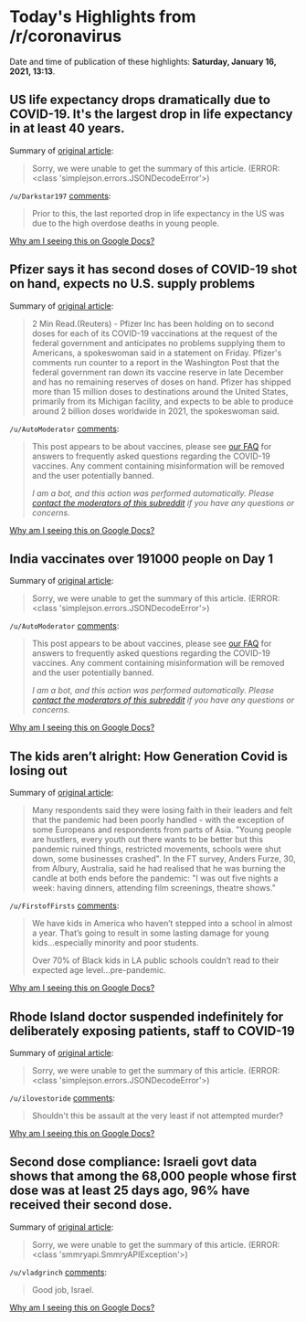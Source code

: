 # Today's Highlights from /r/coronavirus

Date and time of publication of these highlights: **Saturday, January 16, 2021, 13:13**.

## US life expectancy drops dramatically due to COVID-19. It's the largest drop in life expectancy in at least 40 years.

Summary of [original article](https://www.livescience.com/us-life-expectancy-drop-covid-19.html):

> Sorry, we were unable to get the summary of this article. (ERROR: <class 'simplejson.errors.JSONDecodeError'>)

`/u/Darkstar197` [comments](https://www.reddit.com/r/Coronavirus/comments/kyltbk/us_life_expectancy_drops_dramatically_due_to/):

> Prior to this, the last reported drop in life expectancy in the US was due to the high overdose deaths in young people.

[Why am I seeing this on Google Docs?](https://docs.google.com/document/d/1Dc6We63vOXIZsc0op-Bt4abqkYjXzOigalQqFxmvvbM/edit?usp=sharing)

## Pfizer says it has second doses of COVID-19 shot on hand, expects no U.S. supply problems

Summary of [original article](https://www.reuters.com/article/us-health-coronavirus-vaccine-pfizer-idUSKBN29K2LR?taid=600250db947f630001ccbb11&utm_campaign=trueAnthem:+Trending+Content&utm_medium=trueAnthem&utm_source=twitter):

> 2 Min Read.(Reuters) - Pfizer Inc has been holding on to second doses for each of its COVID-19 vaccinations at the request of the federal government and anticipates no problems supplying them to Americans, a spokeswoman said in a statement on Friday. Pfizer's comments run counter to a report in the Washington Post that the federal government ran down its vaccine reserve in late December and has no remaining reserves of doses on hand. Pfizer has shipped more than 15 million doses to destinations around the United States, primarily from its Michigan facility, and expects to be able to produce around 2 billion doses worldwide in 2021, the spokeswoman said.

`/u/AutoModerator` [comments](https://www.reddit.com/r/Coronavirus/comments/kybc49/pfizer_says_it_has_second_doses_of_covid19_shot/):

> This post appears to be about vaccines, please see [our FAQ](https://www.reddit.com/r/Coronavirus/wiki/faq#wiki_where_can_i_find_information_about_the_mechanism_and_progress_of_vaccines.3F) for answers to frequently asked questions regarding the COVID-19 vaccines. Any comment containing misinformation will be removed and the user potentially banned.
> 
> 
> *I am a bot, and this action was performed automatically. Please [contact the moderators of this subreddit](/message/compose/?to=/r/Coronavirus) if you have any questions or concerns.*

[Why am I seeing this on Google Docs?](https://docs.google.com/document/d/1Dc6We63vOXIZsc0op-Bt4abqkYjXzOigalQqFxmvvbM/edit?usp=sharing)

## India vaccinates over 191000 people on Day 1

Summary of [original article](https://indianexpress.com/article/india/india-covid-19-vaccination-drive-live-updates-coronavirus-vaccine-narendra-modi-7148352/):

> Sorry, we were unable to get the summary of this article. (ERROR: <class 'simplejson.errors.JSONDecodeError'>)

`/u/AutoModerator` [comments](https://www.reddit.com/r/Coronavirus/comments/kynnmf/india_vaccinates_over_191000_people_on_day_1/):

> This post appears to be about vaccines, please see [our FAQ](https://www.reddit.com/r/Coronavirus/wiki/faq#wiki_where_can_i_find_information_about_the_mechanism_and_progress_of_vaccines.3F) for answers to frequently asked questions regarding the COVID-19 vaccines. Any comment containing misinformation will be removed and the user potentially banned.
> 
> 
> *I am a bot, and this action was performed automatically. Please [contact the moderators of this subreddit](/message/compose/?to=/r/Coronavirus) if you have any questions or concerns.*

[Why am I seeing this on Google Docs?](https://docs.google.com/document/d/1Dc6We63vOXIZsc0op-Bt4abqkYjXzOigalQqFxmvvbM/edit?usp=sharing)

## The kids aren’t alright: How Generation Covid is losing out

Summary of [original article](https://www.ft.com/content/0dec0291-2f72-4ce9-bd9f-ae2356bd869e):

> Many respondents said they were losing faith in their leaders and felt that the pandemic had been poorly handled - with the exception of some Europeans and respondents from parts of Asia. "Young people are hustlers, every youth out there wants to be better but this pandemic ruined things, restricted movements, schools were shut down, some businesses crashed". In the FT survey, Anders Furze, 30, from Albury, Australia, said he had realised that he was burning the candle at both ends before the pandemic: "I was out five nights a week: having dinners, attending film screenings, theatre shows."

`/u/FirstofFirsts` [comments](https://www.reddit.com/r/Coronavirus/comments/kyodxx/the_kids_arent_alright_how_generation_covid_is/):

> We have kids in America who haven’t stepped into a school in almost a year. That’s going to result in some lasting damage for young kids...especially minority and poor students.
> 
> Over 70% of Black kids in LA public schools couldn’t read to their expected age level...pre-pandemic.

[Why am I seeing this on Google Docs?](https://docs.google.com/document/d/1Dc6We63vOXIZsc0op-Bt4abqkYjXzOigalQqFxmvvbM/edit?usp=sharing)

## Rhode Island doctor suspended indefinitely for deliberately exposing patients, staff to COVID-19

Summary of [original article](https://www.bostonglobe.com/2021/01/15/metro/rhode-island-doctor-suspended-indefinitely-deliberately-exposing-patients-covid-19/):

> Sorry, we were unable to get the summary of this article. (ERROR: <class 'simplejson.errors.JSONDecodeError'>)

`/u/ilovestoride` [comments](https://www.reddit.com/r/Coronavirus/comments/kynnw3/rhode_island_doctor_suspended_indefinitely_for/):

> Shouldn't this be assault at the very least if not attempted murder?

[Why am I seeing this on Google Docs?](https://docs.google.com/document/d/1Dc6We63vOXIZsc0op-Bt4abqkYjXzOigalQqFxmvvbM/edit?usp=sharing)

## Second dose compliance: Israeli govt data shows that among the 68,000 people whose first dose was at least 25 days ago, 96% have received their second dose.

Summary of [original article](https://www.ynet.co.il/news/article/rJMuaoe1u):

> Sorry, we were unable to get the summary of this article. (ERROR: <class 'smmryapi.SmmryAPIException'>)

`/u/vladgrinch` [comments](https://www.reddit.com/r/Coronavirus/comments/kypbnb/second_dose_compliance_israeli_govt_data_shows/):

> Good job, Israel.

[Why am I seeing this on Google Docs?](https://docs.google.com/document/d/1Dc6We63vOXIZsc0op-Bt4abqkYjXzOigalQqFxmvvbM/edit?usp=sharing)

